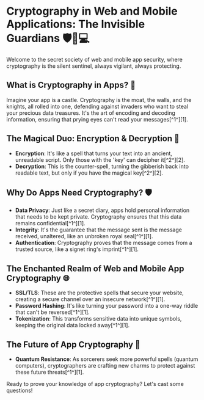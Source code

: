 # Cryptography in Web and Mobile Applications: The Invisible Guardians 🛡️📱💻

Welcome to the secret society of web and mobile app security, where cryptography is the silent sentinel, always vigilant, always protecting.

## What is Cryptography in Apps? 🤔

Imagine your app is a castle. Cryptography is the moat, the walls, and the knights, all rolled into one, defending against invaders who want to steal your precious data treasures. It's the art of encoding and decoding information, ensuring that prying eyes can't read your messages[^1^][1].

## The Magical Duo: Encryption & Decryption 🔐

- **Encryption**: It's like a spell that turns your text into an ancient, unreadable script. Only those with the 'key' can decipher it[^2^][2].
- **Decryption**: This is the counter-spell, turning the gibberish back into readable text, but only if you have the magical key[^2^][2].

## Why Do Apps Need Cryptography? 🛡️

- **Data Privacy**: Just like a secret diary, apps hold personal information that needs to be kept private. Cryptography ensures that this data remains confidential[^1^][1].
- **Integrity**: It's the guarantee that the message sent is the message received, unaltered, like an unbroken royal seal[^1^][1].
- **Authentication**: Cryptography proves that the message comes from a trusted source, like a signet ring's imprint[^1^][1].

## The Enchanted Realm of Web and Mobile App Cryptography 🌐

- **SSL/TLS**: These are the protective spells that secure your website, creating a secure channel over an insecure network[^1^][1].
- **Password Hashing**: It's like turning your password into a one-way riddle that can't be reversed[^1^][1].
- **Tokenization**: This transforms sensitive data into unique symbols, keeping the original data locked away[^1^][1].

## The Future of App Cryptography 🚀

- **Quantum Resistance**: As sorcerers seek more powerful spells (quantum computers), cryptographers are crafting new charms to protect against these future threats[^1^][1].

Ready to prove your knowledge of app cryptography? Let's cast some questions!

